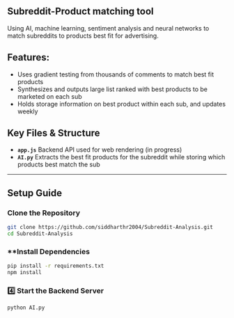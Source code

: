 ## **Subreddit-Product matching tool** 
Using AI, machine learning, sentiment analysis and neural networks to match subreddits to products best fit for advertising.

## **Features:**
- Uses gradient testing from thousands of comments to match best fit products
- Synthesizes and outputs large list ranked with best products to be marketed on each sub 
- Holds storage information on best product within each sub, and updates weekly

##  **Key Files & Structure**  
- **`app.js`**  Backend API used for web rendering (in progress) 
- **`AI.py`**   Extracts the best fit products for the subreddit while storing which products best match the sub

---  

##  **Setup Guide**  
### Clone the Repository  
```bash  
git clone https://github.com/siddharthr2004/Subreddit-Analysis.git  
cd Subreddit-Analysis  
```  

###  **Install Dependencies  
```bash  
pip install -r requirements.txt  
npm install  
```  

### 4️⃣ Start the Backend Server  
```bash  
python AI.py  
```  
